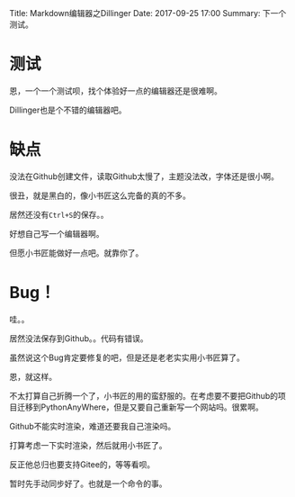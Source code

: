 Title: Markdown编辑器之Dillinger
Date: 2017-09-25 17:00
Summary: 下一个测试。

# 测试

恩，一个一个测试呗，找个体验好一点的编辑器还是很难啊。

Dillinger也是个不错的编辑器吧。

# 缺点

没法在Github创建文件，读取Github太慢了，主题没法改，字体还是很小啊。

很丑，就是黑白的，像小书匠这么完备的真的不多。

居然还没有`Ctrl+S`的保存。。

好想自己写一个编辑器啊。

但愿小书匠能做好一点吧。就靠你了。

# Bug！

哇。。

居然没法保存到Github。。代码有错误。

虽然说这个Bug肯定要修复的吧，但是还是老老实实用小书匠算了。

恩，就这样。

不太打算自己折腾一个了，小书匠的用的蛮舒服的。在考虑要不要把Github的项目迁移到PythonAnyWhere，但是又要自己重新写一个网站吗。很累啊。

Github不能实时渲染，难道还要我自己渲染吗。

打算考虑一下实时渲染，然后就用小书匠了。

反正他总归也要支持Gitee的，等等看呗。

暂时先手动同步好了。也就是一个命令的事。
